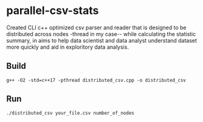 # parallel-csv-stats

Created CLI c++ optimized csv parser and reader that is designed to be distributed across nodes -thread in my case-- while calculating the statistic summary, in aims to help data scientist and data analyst understand dataset more quickly and aid in exploritory data analysis. 

## Build
```g++ -O2 -std=c++17 -pthread distributed_csv.cpp -o distributed_csv```

## Run 
```./distributed_csv your_file.csv number_of_nodes```